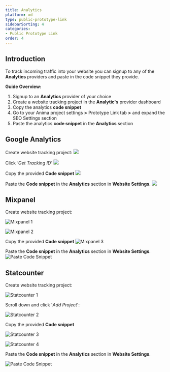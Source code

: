 ```yaml
---
title: Analytics
platform: xd
type: public-prototype-link
sidebarSorting: 4
categories: 
- Public Prototype Link
order: 4
---
```


## Introduction

To track incoming traffic into your website you can signup to any of the **Analytics** providers and paste in the code snippet they provide.

**Guide Overview:**

1. Signup to an **Analytics** provider of your choice
2. Create a website tracking project in the **Analytic's** provider dashboard
3. Copy the analytics **code snippet**
4. Go to your Anima project settings **>** Prototype Link tab **>** and expand the SEO Settings section
5. Paste the analytics **code snippet** in the  **Analytics** section

## Google Analytics

Create website tracking project:
![](https://s3.amazonaws.com/animaapp/docs/sketch/Export%20-%20Analytics%20-%20Google1.png)

Click *'Get Tracking ID'*
![](https://s3.amazonaws.com/animaapp/docs/sketch/Export%20-%20Analytics%20-%20Google2.png)

Copy the provided **Code snippet**
![](https://s3.amazonaws.com/animaapp/docs/sketch/Export%20-%20Analytics%20-%20Google3.png)


Paste the **Code snippet** in the **Analytics** section in **Website Settings**.
![](https://s3.amazonaws.com/animaapp/docs/web-app/Anima%204%20-%20Analytics.png)

## Mixpanel

Create website tracking project:

![Mixpanel 1](https://s3.amazonaws.com/animaapp/docs/sketch/Export%20-%20Analytics%20-%20mixpanel1.png)

![Mixpanel 2](https://s3.amazonaws.com/animaapp/docs/sketch/Export%20-%20Analytics%20-%20mixpanel2.png)

Copy the provided **Code snippet**
![Mixpanel 3](https://s3.amazonaws.com/animaapp/docs/sketch/Export%20-%20Analytics%20-%20mixpanel3.png)

Paste the **Code snippet** in the **Analytics** section in **Website Settings**.
![Paste Code Snippet](https://s3.amazonaws.com/animaapp/docs/web-app/Anima%204%20-%20Analytics.png)

## Statcounter

Create website tracking project:

![Statcounter 1](https://s3.amazonaws.com/animaapp/docs/sketch/Export%20-%20Analytics%20-%20statcounter1.png)

Scroll down and click '*Add Project*':

![Statcounter 2](https://s3.amazonaws.com/animaapp/docs/sketch/Export%20-%20Analytics%20-%20statcounter2.png)

Copy the provided **Code snippet**

![Statcounter 3](https://s3.amazonaws.com/animaapp/docs/sketch/Export%20-%20Analytics%20-%20statcounter3.png)

![Statcounter 4](https://s3.amazonaws.com/animaapp/docs/sketch/Export%20-%20Analytics%20-%20statcounter4.png)

Paste the **Code snippet** in the **Analytics** section in **Website Settings**.

![Paste Code Snippet](https://s3.amazonaws.com/animaapp/docs/web-app/Anima%204%20-%20Analytics.png)

